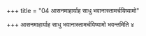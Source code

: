 +++
title = "04 आसनमाहार्याह साधु भवानास्तामर्चयिष्यामो"

+++
आसनमाहार्याह साधु भवानास्तामर्चयिष्यामो भवन्तमिति ४